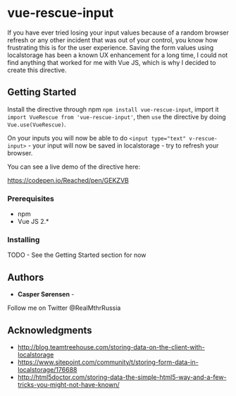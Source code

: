# vue-rescue-input

If you have ever tried losing your input values because of a random browser refresh or any other incident that was out of your control, you know how frustrating this is for the user experience.
Saving the form values using localstorage has been a known UX enhancement for a long time, I could not find anything that worked for me with Vue JS, which is why I decided to create this directive.

## Getting Started

Install the directive through npm `npm install vue-rescue-input`, import it ` import VueRescue from 'vue-rescue-input'`, then `use` the directive by doing `Vue.use(VueRescue)`.

On your inputs you will now be able to do `<input type="text" v-rescue-input>` - your input will now be saved in localstorage - try to refresh your browser.

You can see a live demo of the directive here:

https://codepen.io/Reached/pen/GEKZVB

### Prerequisites

* npm
* Vue JS 2.*

### Installing

TODO - See the Getting Started section for now

## Authors

- **Casper Sørensen** -

Follow me on Twitter @RealMthrRussia

## Acknowledgments

* http://blog.teamtreehouse.com/storing-data-on-the-client-with-localstorage
* https://www.sitepoint.com/community/t/storing-form-data-in-localstorage/176688
* http://html5doctor.com/storing-data-the-simple-html5-way-and-a-few-tricks-you-might-not-have-known/
